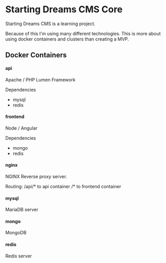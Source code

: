 # Starting Dreams CMS Core
Starting Dreams CMS is a learning project.

Because of this I'm using many different technologies. This is more about using docker containers and clusters than creating a MVP.

## Docker Containers

#### api
Apache / PHP
Lumen Framework

Dependencies
* mysql
* redis 

#### frontend
Node / Angular

Dependencies
* mongo 
* redis

#### nginx
NGINX Reverse proxy server.

Routing:
/api/* to api container
/* to frontend container

#### mysql
MariaDB server

#### mongo
MongoDB

#### redis
Redis server



